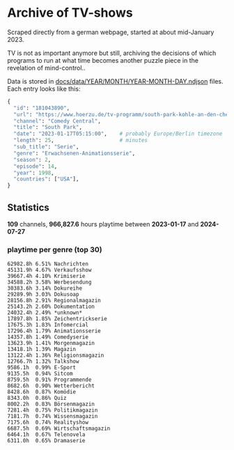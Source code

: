 # Archive of TV-shows

Scraped directly from a german webpage, started at about mid-January 2023.

TV is not as important anymore but still, archiving the decisions of which programs to run at what time
becomes another puzzle piece in the revelation of mind-control.. 

Data is stored in [docs/data/YEAR/MONTH/YEAR-MONTH-DAY.ndjson](docs/data/) files. 
Each entry looks like this:

```python
{
  "id": "181043890", 
  "url": "https://www.hoerzu.de/tv-programm/south-park-kohle-an-den-chefkoch/bid_181043890/", 
  "channel": "Comedy Central", 
  "title": "South Park", 
  "date": "2023-01-17T05:15:00",    # probably Europe/Berlin timezone 
  "length": 25,                     # minutes 
  "sub_title": "Serie", 
  "genre": "Erwachsenen-Animationsserie", 
  "season": 2, 
  "episode": 14, 
  "year": 1998, 
  "countries": ["USA"],
}
```

## Statistics

**109** channels, **966,827.6** hours playtime between **2023-01-17** and **2024-07-27**


### playtime per genre (top 30)

    62982.8h 6.51% Nachrichten
    45131.9h 4.67% Verkaufsshow
    39667.4h 4.10% Krimiserie
    34588.2h 3.58% Werbesendung
    30383.6h 3.14% Dokureihe
    29289.9h 3.03% Dokusoap
    28156.8h 2.91% Regionalmagazin
    25143.2h 2.60% Dokumentation
    24032.4h 2.49% *unknown*
    17897.8h 1.85% Zeichentrickserie
    17675.3h 1.83% Infomercial
    17296.4h 1.79% Animationsserie
    14357.8h 1.49% Comedyserie
    13623.9h 1.41% Morgenmagazin
    13418.1h 1.39% Magazin
    13122.4h 1.36% Religionsmagazin
    12766.7h 1.32% Talkshow
    9586.1h  0.99% E-Sport
    9135.5h  0.94% Sitcom
    8759.5h  0.91% Programmende
    8682.6h  0.90% Wetterbericht
    8428.6h  0.87% Komödie
    8343.0h  0.86% Quiz
    8002.2h  0.83% Börsenmagazin
    7281.4h  0.75% Politikmagazin
    7181.7h  0.74% Wissensmagazin
    7175.6h  0.74% Realityshow
    6687.5h  0.69% Wirtschaftsmagazin
    6464.1h  0.67% Telenovela
    6311.0h  0.65% Dramaserie
